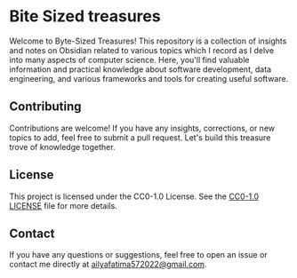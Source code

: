 # Bite Sized treasures

Welcome to Byte-Sized Treasures! This repository is a collection of insights and notes on Obsidian related to various topics which I record as I delve into many aspects of computer science. Here, you'll find valuable information and practical knowledge about software development, data engineering, and various frameworks and tools for creating useful software.

## Contributing

Contributions are welcome! If you have any insights, corrections, or new topics to add, feel free to submit a pull request. Let's build this treasure trove of knowledge together.

## License

This project is licensed under the CC0-1.0 License. See the [CC0-1.0 LICENSE](https://github.com/aliana-kazmi/Byte-Sized-Treasures?tab=CC0-1.0-1-ov-file#) file for more details.

## Contact

If you have any questions or suggestions, feel free to open an issue or contact me directly at ailyafatima572022@gmail.com.